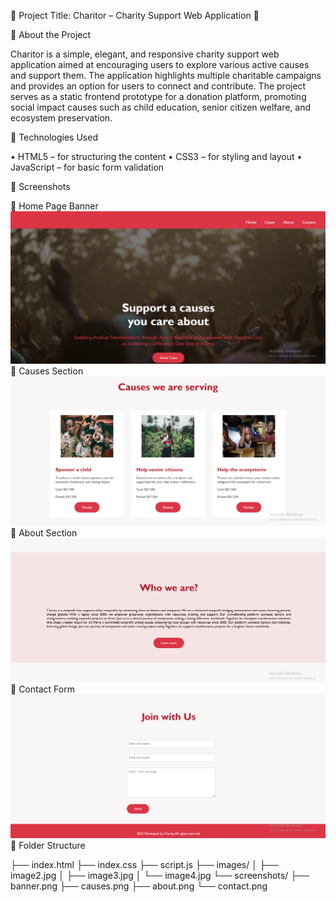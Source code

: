 🌟 Project Title: Charitor – Charity Support Web Application 🌟

📖 About the Project

Charitor is a simple, elegant, and responsive charity support web application aimed at encouraging users to explore various active causes and support them. The application highlights multiple charitable campaigns and provides an option for users to connect and contribute.
The project serves as a static frontend prototype for a donation platform, promoting social impact causes such as child education, senior citizen welfare, and ecosystem preservation.

🔧 Technologies Used

• HTML5 – for structuring the content
• CSS3 – for styling and layout
• JavaScript – for basic form validation

📸 Screenshots

🔹 Home Page Banner
![Banner](screenshots/banner.png)
🔹 Causes Section
![Causes](screenshots/causes.png)
🔹 About Section
![About](screenshots/about.png)
🔹 Contact Form
![Contact](screenshots/contact.png)
📁 Folder Structure

├── index.html
├── index.css
├── script.js
├── images/
│ ├── image2.jpg
│ ├── image3.jpg
│ └── image4.jpg
└── screenshots/
├── banner.png
├── causes.png
├── about.png
└── contact.png
